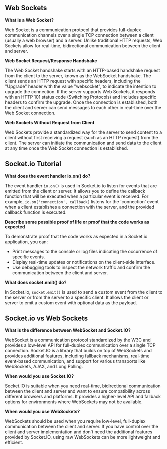 ## Web Sockets

**What is a Web Socket?**

Web Socket is a communication protocol that provides full-duplex communication channels over a single TCP connection between a client (usually a web browser) and a server. Unlike traditional HTTP requests, Web Sockets allow for real-time, bidirectional communication between the client and server.

**Web Socket Request/Response Handshake**

The Web Socket handshake starts with an HTTP-based handshake request from the client to the server, known as the WebSocket handshake. The client sends an HTTP request with specific headers, including the "Upgrade" header with the value "websocket", to indicate the intention to upgrade the connection. If the server supports Web Sockets, it responds with an HTTP 101 status code (Switching Protocols) and includes specific headers to confirm the upgrade. Once the connection is established, both the client and server can send messages to each other in real-time over the Web Socket connection.

**Web Sockets Without Request from Client**

Web Sockets provide a standardized way for the server to send content to a client without first receiving a request (such as an HTTP request) from the client. The server can initiate the communication and send data to the client at any time once the Web Socket connection is established.

## Socket.io Tutorial

**What does the event handler io.on() do?**

The event handler `io.on()` is used in Socket.io to listen for events that are emitted from the client or server. It allows you to define the callback function that will be executed when a particular event is received. For example, `io.on('connection', callback)` listens for the 'connection' event when a client establishes a connection with the server, and the provided callback function is executed.

**Describe some possible proof of life or proof that the code works as expected**

To demonstrate proof that the code works as expected in a Socket.io application, you can:
- Print messages to the console or log files indicating the occurrence of specific events.
- Display real-time updates or notifications on the client-side interface.
- Use debugging tools to inspect the network traffic and confirm the communication between the client and server.

**What does socket.emit() do?**

In Socket.io, `socket.emit()` is used to send a custom event from the client to the server or from the server to a specific client. It allows the client or server to emit a custom event with optional data as the payload.

## Socket.io vs Web Sockets

**What is the difference between WebSocket and Socket.IO?**

WebSocket is a communication protocol standardized by the W3C and provides a low-level API for full-duplex communication over a single TCP connection. Socket.IO is a library that builds on top of WebSockets and provides additional features, including fallback mechanisms, real-time event-based communication, and support for various transports like WebSockets, AJAX, and Long Polling.

**When would you use Socket.IO?**

Socket.IO is suitable when you need real-time, bidirectional communication between the client and server and want to ensure compatibility across different browsers and platforms. It provides a higher-level API and fallback options for environments where WebSockets may not be available.

**When would you use WebSockets?**

WebSockets should be used when you require low-level, full-duplex communication between the client and server. If you have control over the client and server implementation and don't need the additional features provided by Socket.IO, using raw WebSockets can be more lightweight and efficient.
